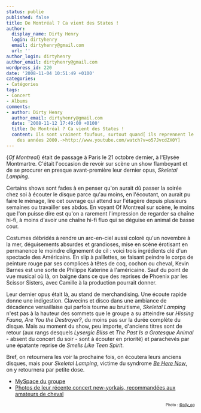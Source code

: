 ```yaml
---
status: publie
published: false
title: De Montréal ? Ca vient des States !
author:
  display_name: Dirty Henry
  login: dirtyhenry
  email: dirtyhenry@gmail.com
  url: ''
author_login: dirtyhenry
author_email: dirtyhenry@gmail.com
wordpress_id: 220
date: '2008-11-04 10:51:49 +0100'
categories:
- Catégories
tags:
- Concert
- Albums
comments:
- author: Dirty Henry
  author_email: dirtyhenry@gmail.com
  date: '2008-11-12 17:49:00 +0100'
  title: De Montréal ? Ca vient des States !
  content: Ils sont vraiment foufous, surtout quand[ ils reprennent le meilleur single
    des années 2000.->http://www.youtube.com/watch?v=o57JvcdZX0Y]
---
```

{*Of Montreal*} était de passage à Paris le 21 octobre dernier, à l'Elysée Montmartre. C'était l'occasion de revoir sur scène un show flamboyant et de se procurer en presque avant-première leur dernier opus, *Skeletal Lamping*.

Certains shows sont fades à en penser qu'on aurait dû passer la soirée chez soi à écouter le disque parce qu'au moins, en l'écoutant, on aurait pu faire le ménage, lire cet ouvrage qui attend sur l'étagère depuis plusieurs semaines ou travailler ses abdos. En voyant Of Montreal sur scène, le moins que l'on puisse dire est qu'on a rarement l'impression de regarder sa chaîne hi-fi, à moins d'avoir une chaîne hi-fi fluo qui se déguise en animal de basse cour.

Costumes débridés à rendre un arc-en-ciel aussi coloré qu'un novembre à la mer, déguisements absurdes et grandioses, mise en scène érotisant en permanence le moindre clignement de cil : voici trois ingrédients clé d'un spectacle des Américains. En slip à paillettes, se faisant peindre le corps de peinture rouge par ses complices à têtes de coq, cochon ou cheval, Kevin Barnes est une sorte de Philippe Katerine à l'américaine. Sauf du point de vue musical où là, on baigne dans ce que des reprises de Phoenix par les Scissor Sisters, avec Camille à la production pourrait donner.

Leur dernier opus était là, au stand de merchandising. Une écoute rapide donne une indigestion. Clavecins et disco dans une ambiance de décadence versaillaise qui parfois tourne au bruitisme, *Skeletal Lamping* n'est pas à la hauteur des sommets que le groupe a su atteindre sur *Hissing Fauna, Are You the Destroyer?*, du moins pas sur la durée complète du disque. Mais au moment du show, peu importe, d'anciens titres sont de retour (aux rangs desquels *Lysergic Bliss* et *The Past Is a Grotesque Animal* - absent du concert du soir - sont à écouter en priorité) et parachevés par une épatante reprise de *Smells Like Teen Spirit*.

Bref, on retournera les voir la prochaine fois, on écoutera leurs anciens disques, mais pour *Skeletal Lamping*, victime du syndrome <a title="Be Here Now, d'Oasis" href="http://en.wikipedia.org/wiki/Be_Here_Now" target="_blank">*Be Here Now*</a>, on y retournera par petite dose.
<ul>
	<li><a title="MySpace d'Of Montreal" href="http://www.myspace.com/ofmontreal" target="_blank">MySpace du groupe</a></li>
	<li><a title="Les photos d'Of Montreal à New York" href="http://www.pitchforkmedia.com/article/news/146448-photos-of-montreal-love-is-all-new-york-ny-10-10-08" target="_blank">Photos de leur récente concert new-yorkais, recommandées aux amateurs de cheval</a></li>

</ul>
<p style="font-size: 10px; padding-top: 0px; margin-top: 0px; margin-bottom: 0px" align="right">Photo : <a href="http://flickr.com/photos/ollyog/">©olly_og</a></p>
